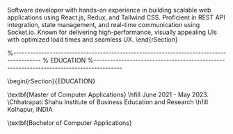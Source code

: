 Software developer with hands-on experience in building scalable web applications using React.js, Redux, and Tailwind CSS. Proficient in REST API integration, state management, and real-time communication using Socket.io. Known for delivering high-performance, visually appealing UIs with optimized load times and seamless UX.
\end{rSection}

%----------------------------------------------------------------------------------------
%	EDUCATION
%----------------------------------------------------------------------------------------

\begin{rSection}{EDUCATION}

\textbf{Master of Computer Applications} \hfill June 2021 - May 2023. \\Chhatrapati Shahu Institute of Business Education and Research \hfill Kolhapur, INDIA

\textbf{Bachelor of Computer Applications} 
